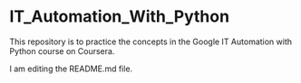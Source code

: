 # IT_Automation_With_Python
This repository is to practice the concepts in the Google IT Automation with Python course on Coursera.

I am editing the README.md file.
